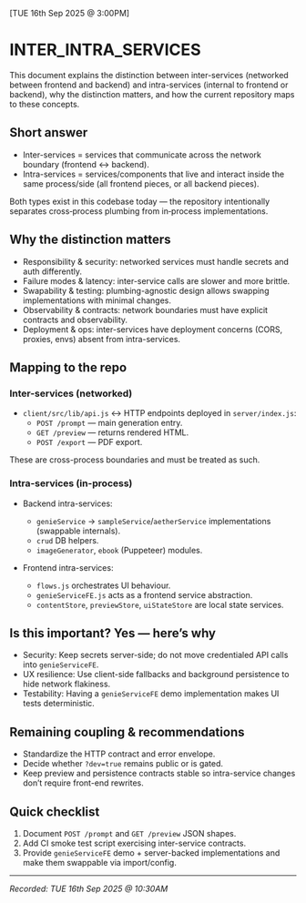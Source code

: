 [TUE 16th Sep 2025 @ 3:00PM]

# INTER_INTRA_SERVICES

This document explains the distinction between inter-services (networked between frontend and backend) and intra-services (internal to frontend or backend), why the distinction matters, and how the current repository maps to these concepts.

## Short answer

- Inter-services = services that communicate across the network boundary (frontend ↔ backend).
- Intra-services = services/components that live and interact inside the same process/side (all frontend pieces, or all backend pieces).

Both types exist in this codebase today — the repository intentionally separates cross‑process plumbing from in‑process implementations.

## Why the distinction matters

- Responsibility & security: networked services must handle secrets and auth differently.
- Failure modes & latency: inter-service calls are slower and more brittle.
- Swapability & testing: plumbing-agnostic design allows swapping implementations with minimal changes.
- Observability & contracts: network boundaries must have explicit contracts and observability.
- Deployment & ops: inter-services have deployment concerns (CORS, proxies, envs) absent from intra-services.

## Mapping to the repo

### Inter-services (networked)

- `client/src/lib/api.js` <-> HTTP endpoints deployed in `server/index.js`:
  - `POST /prompt` — main generation entry.
  - `GET /preview` — returns rendered HTML.
  - `POST /export` — PDF export.

These are cross-process boundaries and must be treated as such.

### Intra-services (in-process)

- Backend intra-services:

  - `genieService` → `sampleService`/`aetherService` implementations (swappable internals).
  - `crud` DB helpers.
  - `imageGenerator`, `ebook` (Puppeteer) modules.

- Frontend intra-services:
  - `flows.js` orchestrates UI behaviour.
  - `genieServiceFE.js` acts as a frontend service abstraction.
  - `contentStore`, `previewStore`, `uiStateStore` are local state services.

## Is this important? Yes — here’s why

- Security: Keep secrets server-side; do not move credentialed API calls into `genieServiceFE`.
- UX resilience: Use client-side fallbacks and background persistence to hide network flakiness.
- Testability: Having a `genieServiceFE` demo implementation makes UI tests deterministic.

## Remaining coupling & recommendations

- Standardize the HTTP contract and error envelope.
- Decide whether `?dev=true` remains public or is gated.
- Keep preview and persistence contracts stable so intra-service changes don’t require front-end rewrites.

## Quick checklist

1. Document `POST /prompt` and `GET /preview` JSON shapes.
2. Add CI smoke test script exercising inter-service contracts.
3. Provide `genieServiceFE` demo + server-backed implementations and make them swappable via import/config.

---

_Recorded: TUE 16th Sep 2025 @ 10:30AM_
